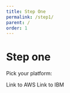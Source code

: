 ```yaml
---
title: Step One
permalink: /step1/
parent: /
order: 1
---
```


# Step one

Pick your platform:

Link to AWS
Link to IBM
